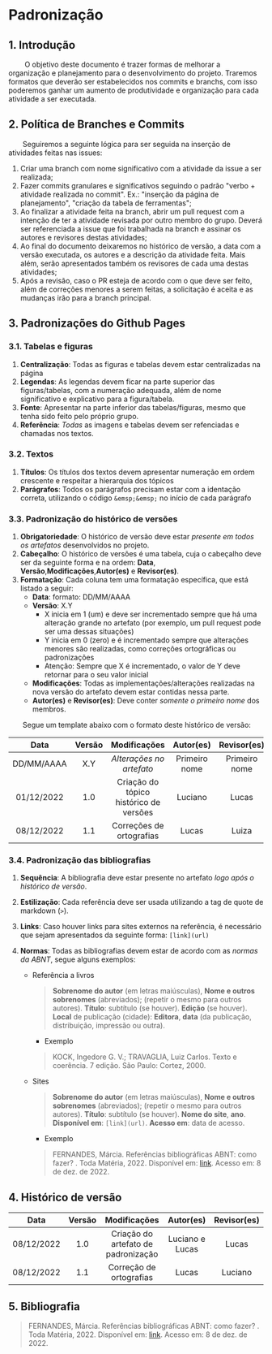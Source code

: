 # Padronização

## 1. Introdução

&emsp;&emsp; O objetivo deste documento é trazer formas de melhorar a organização e planejamento para o desenvolvimento do projeto. Traremos formatos que deverão ser estabelecidos nos commits e branchs, com isso poderemos ganhar um aumento de produtividade e organização para cada atividade a ser executada. 

## 2. Política de Branches e Commits

&emsp;&emsp;Seguiremos a seguinte lógica para ser seguida na inserção de atividades feitas nas issues:

1. Criar uma branch com nome significativo com a atividade da issue a ser realizada;
2. Fazer commits granulares e significativos seguindo o padrão "verbo + atividade realizada no commit". Ex.: "inserção da página de planejamento", "criação da tabela de ferramentas";
3. Ao finalizar a atividade feita na branch, abrir um pull request com a intenção de ter a atividade revisada por outro membro do grupo. Deverá ser referenciada a issue que foi trabalhada na branch e assinar os autores e revisores destas atividades;
4. Ao final do documento deixaremos no histórico de versão, a data com a versão executada, os autores e a descrição da atividade feita. Mais além, serão apresentados também os revisores de cada uma destas atividades;
5. Após a revisão, caso o PR esteja de acordo com o que deve ser feito, além de correções menores a serem feitas, a solicitação é aceita e as mudanças irão para a branch principal.

## 3. Padronizações do Github Pages

### 3.1. Tabelas e figuras

1. **Centralização**: Todas as figuras e tabelas devem estar centralizadas na página 
2. **Legendas**: As legendas devem ficar na parte superior das figuras/tabelas, com a numeração adequada, além de nome significativo e explicativo para a figura/tabela. 
3. **Fonte**: Apresentar na parte inferior das tabelas/figuras, mesmo que tenha sido feito pelo próprio grupo.
4. **Referência**: _Todas_ as imagens e tabelas devem ser refenciadas e chamadas nos textos.

### 3.2. Textos

1. **Títulos**: Os títulos dos textos devem apresentar numeração em ordem crescente e respeitar a hierarquia dos tópicos
2. **Parágrafos**: Todos os parágrafos precisam estar com a identação correta, utilizando o código `&emsp;&emsp;` no início de cada parágrafo



### 3.3. Padronização do histórico de versões

1. **Obrigatoriedade**: O histórico de versão deve estar _presente em todos os artefatos_ desenvolvidos no projeto.
2. **Cabeçalho**: O histórico de versões é uma tabela, cuja o cabeçalho deve ser da seguinte forma e na ordem: **Data**, **Versão**,**Modificações**,**Autor(es)** e **Revisor(es)**.
3. **Formatação**: Cada coluna tem uma formatação específica, que está listado a seguir:
    - **Data**: formato: DD/MM/AAAA
    - **Versão**: X.Y
        - X inicia em 1 (um) e deve ser incrementado sempre que há uma alteração grande no artefato (por exemplo, um pull request pode ser uma dessas situações)
        - Y inicia em 0 (zero) e é incrementado sempre que alterações menores são realizadas, como correções ortográficas ou padronizações
        - Atenção: Sempre que X é incrementado, o valor de Y deve retornar para o seu valor inicial
    - **Modificações**: Todas as implementações/alterações realizadas na nova versão do artefato devem estar contidas nessa parte.
    - **Autor(es)** e **Revisor(es)**: Deve conter _somente o primeiro nome_ dos membros.


&emsp;&emsp;Segue um template abaixo com o formato deste histórico de versão:

<center>

|    Data    | Versão |              Modificações              |   Autor(es)   |  Revisor(es)  |
| :--------: | :----: | :------------------------------------: | :-----------: | :-----------: |
| DD/MM/AAAA |  X.Y   |        _Alterações no artefato_        | Primeiro nome | Primeiro nome |
| 01/12/2022 |  1.0   | Criação do tópico histórico de versões |    Luciano    |     Lucas     |
| 08/12/2022 |  1.1   |        Correções de ortografias        |     Lucas     |     Luiza     |

</center>

### 3.4. Padronização das bibliografias

1. **Sequência**: A bibliografia deve estar presente no artefato _logo após o histórico de versão_. 
2. **Estilização**: Cada referência deve ser usada utilizando a tag de quote de markdown (`>`). 
3. **Links**: Caso houver links para sites externos na referência, é necessário que sejam apresentados da seguinte forma: `[link](url)`
4. **Normas**: Todas as bibliografias devem estar de acordo com as _normas da ABNT_, segue alguns exemplos:
   
    -   Referência a livros

        > **Sobrenome do autor** (em letras maiúsculas), **Nome e outros sobrenomes** (abreviados); (repetir o mesmo para outros autores). **Título**: subtítulo (se houver). **Edição** (se houver). **Local** de publicação (cidade): **Editora**, **data** (da publicação, distribuição, impressão ou outra).
        
        - Exemplo

        > KOCK, Ingedore G. V.; TRAVAGLIA, Luiz Carlos. Texto e coerência. 7 edição. São Paulo: Cortez, 2000.

    -   Sites

        > **Sobrenome do autor** (em letras maiúsculas), **Nome e outros sobrenomes** (abreviados); (repetir o mesmo para outros autores). **Título**: subtítulo (se houver). **Nome do site**, **ano**. **Disponível em**: `[link](url)`. **Acesso em**: data de acesso.
        
        - Exemplo

        > FERNANDES, Márcia. Referências bibliográficas ABNT: como fazer? . Toda Matéria, 2022. Disponível em: [link](https://www.todamateria.com.br/referencias-abnt/). Acesso em: 8 de dez. de 2022.


## 4. Histórico de versão

<center>

|    Data    | Versão |            Modificações             |    Autor(es)    | Revisor(es) |
| :--------: | :----: | :---------------------------------: | :-------------: | :---------: |
| 08/12/2022 |  1.0   | Criação do artefato de padronização | Luciano e Lucas |    Lucas         |
| 08/12/2022 |  1.1   | Correção de ortografias |  Lucas |    Luciano         |

</center>

## 5. Bibliografia

> FERNANDES, Márcia. Referências bibliográficas ABNT: como fazer? . Toda Matéria, 2022. Disponível em: [link](https://www.todamateria.com.br/referencias-abnt/). Acesso em: 8 de dez. de 2022.
